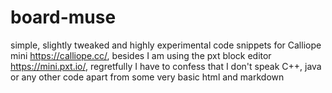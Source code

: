 # board-muse
simple, slightly tweaked and highly experimental code snippets for Calliope mini https://calliope.cc/,
besides I am using the pxt block editor https://mini.pxt.io/,
regretfully I have to confess that I don't speak C++, java or any other code apart from some very basic html and markdown
